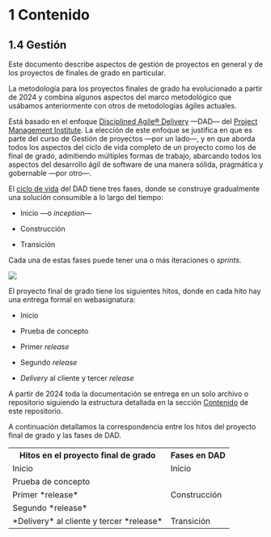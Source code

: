 # 1 Contenido

## 1.4 Gestión

Este documento describe aspectos de gestión de proyectos en general y de los
proyectos de finales de grado en particular.

La metodología para los proyectos finales de grado ha evolucionado a partir de
2024 y combina algunos aspectos del marco metodológico que usábamos
anteriormente con otros de metodologías ágiles actuales.

Está basado en el enfoque [Disciplined Agile®
Delivery](https://www.pmi.org/disciplined-agile/process/introduction-to-dad)
—DAD— del [Project Management Institute](https://www.pmi.org). La elección de
este enfoque se justifica en que es parte del curso de Gestión de proyectos —por
un lado—, y en que aborda todos los aspectos del ciclo de vida completo de un
proyecto como los de final de grado, admitiendo múltiples formas de trabajo,
abarcando todos los aspectos del desarrollo ágil de software de una manera
sólida, pragmática y gobernable —por otro—.

El [ciclo de vida](https://www.pmi.org/disciplined-agile/lifecycle) del DAD
tiene tres fases, donde se construye gradualmente una solución consumible a lo
largo del tiempo:

* Inicio —o *inception*—

* Construcción

* Transición

Cada una de estas fases puede tener una o más iteraciones o *sprints*.

![](https://www.pmi.org/-/media/pmi/microsites/disciplined-agile/graphics/lifecycledadhighleveldeliverysmall.png?rev=56bc06a5ce0042d489c72f9f4ae711d7&sc_lang=en)

El proyecto final de grado tiene los siguientes hitos, donde en cada hito hay
una entrega formal en webasignatura:

* Inicio

* Prueba de concepto

* Primer *release*

* Segundo *release*

* *Delivery* al cliente y tercer *release*

A partir de 2024 toda la documentación se entrega en un solo archivo o
repositorio siguiendo la estructura detallada en la sección
[Contenido](/1_Contenido/1__Contenido.md) de este repositorio.

A continuación detallamos la correspondencia entre los hitos del proyecto final
de grado y las fases de DAD.

<table>
  <tr>
    <th>
      Hitos en el proyecto final de grado
    </th>
    <th>
      Fases en DAD
    </th>
  </tr>
  <tr>
    <td>
      Inicio
    </td>
    <td>
      Inicio
    </td>
  </tr>
  <tr>
    <td>
      Prueba de concepto
    </td>
    <td rowspan=3>
      Construcción
    </td>
  </tr>
  <tr>
    <td>
      Primer *release*
    </td>
  </tr>
  <tr>
    <td>
      Segundo *release*
    </td>
  </tr>
  <tr>
    <td>
      *Delivery* al cliente y tercer *release*
    </td>
    <td>
      Transición
    </td>
  </tr>
</table>

